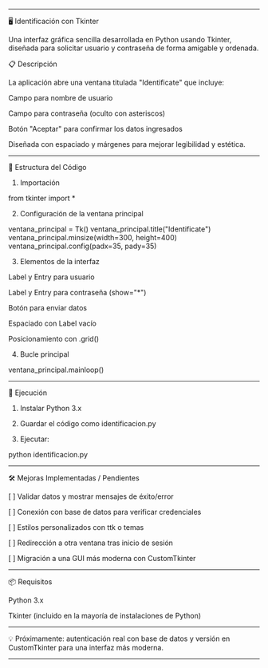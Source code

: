 
---

🖥️ Identificación con Tkinter

Una interfaz gráfica sencilla desarrollada en Python usando Tkinter, diseñada para solicitar usuario y contraseña de forma amigable y ordenada.

📋 Descripción

La aplicación abre una ventana titulada "Identificate" que incluye:

Campo para nombre de usuario

Campo para contraseña (oculto con asteriscos)

Botón "Aceptar" para confirmar los datos ingresados


Diseñada con espaciado y márgenes para mejorar legibilidad y estética.


---

🧱 Estructura del Código

1. Importación

from tkinter import *

2. Configuración de la ventana principal

ventana_principal = Tk()
ventana_principal.title("Identificate")
ventana_principal.minsize(width=300, height=400)
ventana_principal.config(padx=35, pady=35)

3. Elementos de la interfaz

Label y Entry para usuario

Label y Entry para contraseña (show="*")

Botón para enviar datos

Espaciado con Label vacío

Posicionamiento con .grid()


4. Bucle principal

ventana_principal.mainloop()


---

🚀 Ejecución

1. Instalar Python 3.x


2. Guardar el código como identificacion.py


3. Ejecutar:



python identificacion.py


---

🛠️ Mejoras Implementadas / Pendientes

[ ] Validar datos y mostrar mensajes de éxito/error

[ ] Conexión con base de datos para verificar credenciales

[ ] Estilos personalizados con ttk o temas

[ ] Redirección a otra ventana tras inicio de sesión

[ ] Migración a una GUI más moderna con CustomTkinter



---

📦 Requisitos

Python 3.x

Tkinter (incluido en la mayoría de instalaciones de Python)



---

💡 Próximamente: autenticación real con base de datos y versión en CustomTkinter para una interfaz más moderna.


---

